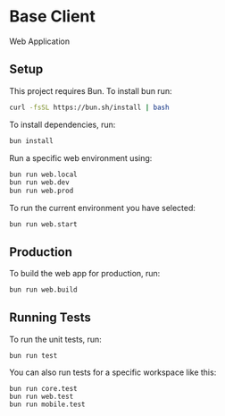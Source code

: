 # Base Client

Web Application

## Setup

This project requires Bun. To install bun run:

```bash
curl -fsSL https://bun.sh/install | bash
```

To install dependencies, run:

```bash
bun install
```

Run a specific web environment using:

```bash
bun run web.local
bun run web.dev
bun run web.prod
```

To run the current environment you have selected:

```
bun run web.start
```

## Production

To build the web app for production, run:

```bash
bun run web.build
```

## Running Tests

To run the unit tests, run:

```
bun run test
```

You can also run tests for a specific workspace like this:

```
bun run core.test
bun run web.test
bun run mobile.test
```

